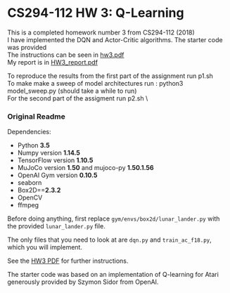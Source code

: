 # CS294-112 HW 3: Q-Learning

This is a completed homework number 3 from CS294-112 (2018)\
I have implemented the DQN and Actor-Critic algorithms. The starter code was provided\
The instructions can be seen in [hw3.pdf](hw3.pdf) \
My report is in [HW3_report.pdf](HW3_report.pdf)

To reproduce the results from the first part of the assignment run p1.sh \
To make make a sweep of model architectures run : python3 model_sweep.py (should take a while to run) \
For the second part of the assigment run p2.sh \


### Original Readme 
Dependencies:
 * Python **3.5**
 * Numpy version **1.14.5**
 * TensorFlow version **1.10.5**
 * MuJoCo version **1.50** and mujoco-py **1.50.1.56**
 * OpenAI Gym version **0.10.5**
 * seaborn
 * Box2D==**2.3.2**
 * OpenCV
 * ffmpeg

Before doing anything, first replace `gym/envs/box2d/lunar_lander.py` with the provided `lunar_lander.py` file.

The only files that you need to look at are `dqn.py` and `train_ac_f18.py`, which you will implement.

See the [HW3 PDF](http://rail.eecs.berkeley.edu/deeprlcourse/static/homeworks/hw3.pdf) for further instructions.

The starter code was based on an implementation of Q-learning for Atari generously provided by Szymon Sidor from OpenAI.
